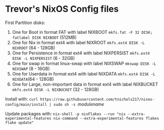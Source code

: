 # Trevor's NixOS Config files

First Partition disks:
1. One for Boot in format FAT with label NIXBOOT `mkfs.fat -F 32 DISK; fatlabel DISK NIXBOOT` (512MB)
2. One for Nix in format ext4 with label NIXROOT `mkfs.ext4 DISK -L NIXROOT` (64 - 128GB)
3. One for Persistence in format ext4 with label NIXPERSIST `mkfs.ext4 DISK -L NIXPERSIST` (6 - 32GB)
4. One for swap in format linux-swap with label NIXSWAP `mkswap DISK -L NIXSWAP` (8 - 16GB)
5. One for Userdata in format ext4 with label NIXDATA `mkfs.ext4 DISK -L NIXDATA`(64 - 128GB)
6. One for Large, non-important data in format ext4 with label NIXBUCKET `mkfs.ext4 DISK -L NIXBUCKET` (32 - 128GB)

Install with: `curl https://raw.githubusercontent.com/tnichols217/nixos-config/main/install | sudo sh -s `_modulename_

Update packages with: `nix-shell -p nixFlakes --run "nix --extra-experimental-features nix-command --extra-experimental-features flakes flake update"`